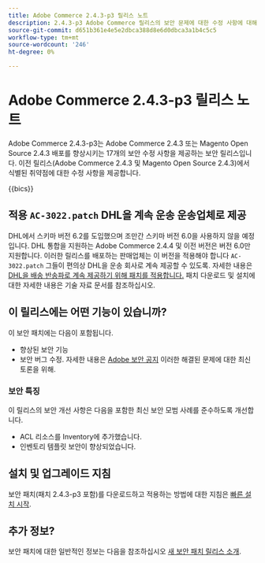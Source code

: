 ```yaml
---
title: Adobe Commerce 2.4.3-p3 릴리스 노트
description: 2.4.3-p3 Adobe Commerce 릴리스의 보안 문제에 대한 수정 사항에 대해 알아봅니다.
source-git-commit: d651b361e4e5e2dbca388d8e6d0dbca3a1b4c5c5
workflow-type: tm+mt
source-wordcount: '246'
ht-degree: 0%

---
```



# Adobe Commerce 2.4.3-p3 릴리스 노트

Adobe Commerce 2.4.3-p3는 Adobe Commerce 2.4.3 또는 Magento Open Source 2.4.3 배포를 향상시키는 17개의 보안 수정 사항을 제공하는 보안 릴리스입니다. 이전 릴리스(Adobe Commerce 2.4.3 및 Magento Open Source 2.4.3)에서 식별된 취약점에 대한 수정 사항을 제공합니다.

{{bics}}

## 적용 `AC-3022.patch` DHL을 계속 운송 운송업체로 제공

DHL에서 스키마 버전 6.2를 도입했으며 조만간 스키마 버전 6.0을 사용하지 않을 예정입니다. DHL 통합을 지원하는 Adobe Commerce 2.4.4 및 이전 버전은 버전 6.0만 지원합니다. 이러한 릴리스를 배포하는 판매업체는 이 버전을 적용해야 합니다 `AC-3022.patch` 그들이 편의상 DHL을 운송 회사로 계속 제공할 수 있도록. 자세한 내용은 [DHL을 배송 반송파로 계속 제공하기 위해 패치를 적용합니다.](https://support.magento.com/hc/en-us/articles/7707818131597-Apply-a-patch-to-continue-offering-DHL-as-shipping-carrier) 패치 다운로드 및 설치에 대한 자세한 내용은 기술 자료 문서를 참조하십시오.

## 이 릴리스에는 어떤 기능이 있습니까?

이 보안 패치에는 다음이 포함됩니다.

* 향상된 보안 기능
* 보안 버그 수정. 자세한 내용은 [Adobe 보안 공지](https://helpx.adobe.com/security/products/magento/apsb22-38.html) 이러한 해결된 문제에 대한 최신 토론을 위해.

### 보안 특징

이 릴리스의 보안 개선 사항은 다음을 포함한 최신 보안 모범 사례를 준수하도록 개선합니다.

* ACL 리소스를 Inventory에 추가했습니다.
* 인벤토리 템플릿 보안이 향상되었습니다.

## 설치 및 업그레이드 지침

보안 패치(패치 2.4.3-p3 포함)를 다운로드하고 적용하는 방법에 대한 지침은 [빠른 설치 시작](../../../installation/composer.md).

## 추가 정보?

보안 패치에 대한 일반적인 정보는 다음을 참조하십시오 [새 보안 패치 릴리스 소개](https://community.magento.com/t5/Magento-DevBlog/Introducing-the-New-Security-Patch-Release/ba-p/141287).
